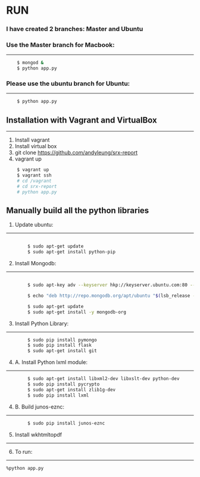 
# RUN 

### I have created 2 branches: Master and Ubuntu 

### Use the Master branch for Macbook: 
----------------
```sh
	$ mongod &
	$ python app.py
```

### Please use the ubuntu branch for Ubuntu: 
------------------
```sh
	$ python app.py
```

## Installation with Vagrant and VirtualBox
-----------------
1. Install vagrant
2. Install virtual box
3. git clone https://github.com/andyleung/srx-report
4. vagrant up

```sh
	$ vagrant up
	$ vagrant ssh
	# cd /vagrant
	# cd srx-report
	# python app.py
```

## Manually build all the python libraries
1. Update ubuntu:
-----------------

```sh 

		$ sudo apt-get update
		$ sudo apt-get install python-pip
```

2. Install Mongodb:
-------------------

```sh 

		$ sudo apt-key adv --keyserver hkp://keyserver.ubuntu.com:80 --recv 7F0CEB10

		$ echo "deb http://repo.mongodb.org/apt/ubuntu "$(lsb_release -sc)"/mongodb-org/3.0 multiverse" | sudo tee /etc/apt/sources.list.d/mongodb-org-3.0.list

		$ sudo apt-get update
		$ sudo apt-get install -y mongodb-org
``` 

3. Install Python Library:
--------------------------


```sh 
		$ sudo pip install pymongo
		$ sudo pip install flask
		$ sudo apt-get install git
```

4. A. Install Python lxml module:
---------------------------------

```sh
		$ sudo apt-get install libxml2-dev libxslt-dev python-dev
		$ sudo pip install pycrypto
		$ sudo apt-get install zlib1g-dev
		$ sudo pip install lxml 
```

4. B. Build junos-eznc:
-----------------------

```sh
		$ sudo pip install junos-eznc
```

5. Install wkhtmltopdf
----------------------

6. To run:  
------------------
```sh
%python app.py
```
